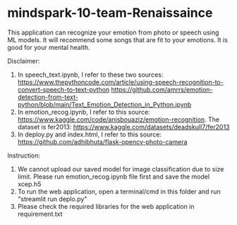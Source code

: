 # mindspark-10-team-Renaissaince
This application can recognize your emotion from photo or speech using ML models. It will recommend some songs that are fit to your emotions. It is good for your mental health.


Disclaimer:
  1. In speech_text.ipynb, I refer to these two sources: https://www.thepythoncode.com/article/using-speech-recognition-to-convert-speech-to-text-python
     https://github.com/amrrs/emotion-detection-from-text-python/blob/main/Text_Emotion_Detection_in_Python.ipynb
  2. In emotion_recog.ipynb, I refer to this source: https://www.kaggle.com/code/anisbouaziz/emotion-recognition. The dataset is fer2013: 
     https://www.kaggle.com/datasets/deadskull7/fer2013
  3. In deploy.py and index.html, I refer to this source: https://github.com/adhibhuta/flask-opencv-photo-camera

Instruction: 
  1. We cannot upload our saved model for image classification due to size limit. Please run emotion_recog.ipynb file first and save the model xcep.h5
  2. To run the web application, open a terminal/cmd in this folder and run "streamlit run deplo.py"
  3. Please check the required libraries for the web application in requirement.txt
